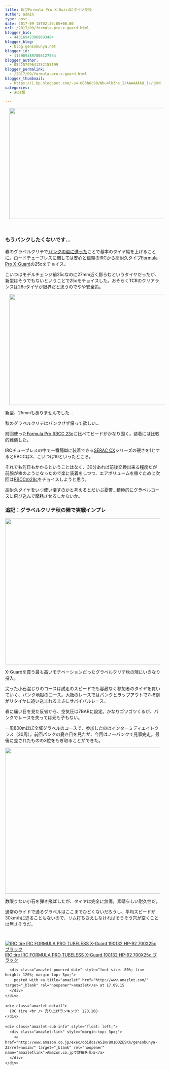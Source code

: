 ```yaml
---
title: 新型Formula Pro X-Guardにタイヤ交換
author: admin
type: post
date: 2017-09-15T02:36:00+00:00
url: /2017/09/formula-pro-x-guard.html
blogger_bid:
  - 443169423969093484
blogger_blog:
  - blog.gensobunya.net
blogger_id:
  - 1159893897005127564
blogger_author:
  - 05415749641252153199
blogger_permalink:
  - /2017/09/formula-pro-x-guard.html
blogger_thumbnail:
  - https://1.bp.blogspot.com/-p4-OG3h6cS0/Wbu4lk3he_I/AAAAAAAB_Is/jXM8CojRLe8FFW5zohbADtUZU941ws_GACKgBGAs/s640/P_20170915_202018.jpg
categories:
  - 未分類

---
```

<div class="separator" style="clear: both; text-align: center;">
  <a style="margin-left: 1em; margin-right: 1em;" href="https://1.bp.blogspot.com/-p4-OG3h6cS0/Wbu4lk3he_I/AAAAAAAB_Is/jXM8CojRLe8FFW5zohbADtUZU941ws_GACKgBGAs/s1600/P_20170915_202018.jpg"><img src="https://blog.gensobunya.net/wp-content/uploads/2017/09/P_20170915_202018.jpg" width="640" height="360" border="0" data-original-height="900" data-original-width="1600" /></a>
</div>

&nbsp;

### もうパンクしたくないです…

春のグラベルクリテで<a href="https://blog.gensobunya.net/2017/05/2017.html" target="_blank" rel="noopener">パンクの嵐に遭った</a>ことで基本のタイヤ幅を上げることに。ロードチューブレスに関しては安心と信頼のIRCから高耐久タイプ<a href="http://amzn.to/2fohzsh" target="_blank" rel="noopener">Formula Pro X-Guard</a>の25cをチョイス。

こいつはモデルチェンジ前25cなのに27mm近く膨らむというタイヤだったが、新型はそうでもないということで25cをチョイスした。おそらくTCRのクリアランスは28cタイヤが限界だと思うのでやや安全策。

<div class="separator" style="clear: both; text-align: center;">
  <a style="margin-left: 1em; margin-right: 1em;" href="https://2.bp.blogspot.com/-G9bIIbHrXVQ/Wbu5aljM5RI/AAAAAAAB_Z8/KQ1a623F_Ho5OJFkHgcbEjrapabiJVUYQCKgBGAs/s1600/P_20170915_202058.jpg"><img src="https://blog.gensobunya.net/wp-content/uploads/2017/09/P_20170915_202058.jpg" width="640" height="360" border="0" data-original-height="900" data-original-width="1600" /></a>
</div>

新型、25mmもありませんでした…
  
秋のグラベルクリテはパンクせず保って欲しい…

前回使った<a href="http://amzn.to/2ycgwTI" target="_blank" rel="noopener">Formula Pro RBCC 23c</a>に比べてビードがかなり固く。装着には比較的難儀した。
  
IRCチューブレスの中で一番簡単に装着できる<a href="http://amzn.to/2ybpjFz" target="_blank" rel="noopener">SERAC CX</a>シリーズの硬さを1とするとRBCCは3、こいつは10といったところ。

それでも何日もかかるということはなく、30分あれば前後交換出来る程度だが前腕が棒のようになったので楽に装着をしつつ、エアボリュームを稼ぐために次回は<a href="http://amzn.to/2ybj057" target="_blank" rel="noopener">RBCCの28c</a>をチョイスしようと思う。

高耐久タイヤをいつ使い潰すのかと考えるとだいぶ憂鬱…積極的にグラベルコースに飛び込んで摩耗させるしかないか。

### 追記：グラベルクリテ秋の陣で実戦インプレ

<img class="size-large wp-image-749" src="https://blog.gensobunya.net/wp-content/uploads/2017/09/P_20170924_145058-1024x576.jpg" alt="" width="840" height="473" srcset="https://blog.gensobunya.net/wp-content/uploads/2017/09/P_20170924_145058-1024x576.jpg 1024w, https://blog.gensobunya.net/wp-content/uploads/2017/09/P_20170924_145058-300x169.jpg 300w, https://blog.gensobunya.net/wp-content/uploads/2017/09/P_20170924_145058-768x432.jpg 768w" sizes="(max-width: 840px) 100vw, 840px" />

X-Guardを買う最も高いモチベーションだったグラベルクリテ秋の陣にいきなり投入。

尖った小石混じりのコースは試走のスピードでも容赦なく参加者のタイヤを貫いていく、パンク地獄のコース。大抵のレースではパンクとラップアウトで7~8割がリタイヤに追い込まれるまさにサバイバルレース。

春に痛い目を見た反省から、空気圧は7BARに設定。かなりゴツゴツくるが、パンクでレースを失っては元も子もない。

一周800mほぼ全域グラベルのコースで、参加したのはインターミディエイトクラス（20周）。前回パンクの憂き目を見たが、今回はノーパンクで見事完走。最後に差されたものの3位をもぎ取ることができた。

<img class="aligncenter size-large wp-image-750" src="https://blog.gensobunya.net/wp-content/uploads/2017/09/P_20170924_122957-1024x576.jpg" alt="" width="840" height="473" srcset="https://blog.gensobunya.net/wp-content/uploads/2017/09/P_20170924_122957-1024x576.jpg 1024w, https://blog.gensobunya.net/wp-content/uploads/2017/09/P_20170924_122957-300x169.jpg 300w, https://blog.gensobunya.net/wp-content/uploads/2017/09/P_20170924_122957-768x432.jpg 768w" sizes="(max-width: 840px) 100vw, 840px" />

数限りない小石を弾き飛ばしたが、タイヤは完全に無傷。素晴らしい耐久性だ。

通常のライドで通るグラベルはここまでひどくないだろうし、平均スピードが30km/hに迫ることもないので、リム打ちさえしなければそうそう穴が空くことは無さそうだ。

&nbsp;

<div class="amazlet-box" style="margin-bottom: 0px;">
  <div class="amazlet-image" style="float: left; margin: 0px 12px 1px 0px;">
    <a href="http://www.amazon.co.jp/exec/obidos/ASIN/B01DOZESKK/gensobunya-22/ref=nosim/" target="_blank" rel="noopener" name="amazletlink"><img style="border: none;" src="https://images-fe.ssl-images-amazon.com/images/I/316-RzfNA0L._SL160_.jpg" alt="IRC tire IRC FORMULA PRO TUBELESS X-Guard 190132 HP-92 700X25c ブラック" /></a>
  </div>
  
  <div class="amazlet-info" style="line-height: 120%; margin-bottom: 10px;">
    <div class="amazlet-name" style="line-height: 120%; margin-bottom: 10px;">
      <a href="http://www.amazon.co.jp/exec/obidos/ASIN/B01DOZESKK/gensobunya-22/ref=nosim/" target="_blank" rel="noopener" name="amazletlink">IRC tire IRC FORMULA PRO TUBELESS X-Guard 190132 HP-92 700X25c ブラック</a></p> 
      
      <div class="amazlet-powered-date" style="font-size: 80%; line-height: 120%; margin-top: 5px;">
        posted with <a title="amazlet" href="http://www.amazlet.com/" target="_blank" rel="noopener">amazlet</a> at 17.09.15
      </div>
    </div>
    
    <div class="amazlet-detail">
      IRC tire <br /> 売り上げランキング: 128,168
    </div>
    
    <div class="amazlet-sub-info" style="float: left;">
      <div class="amazlet-link" style="margin-top: 5px;">
        <a href="http://www.amazon.co.jp/exec/obidos/ASIN/B01DOZESKK/gensobunya-22/ref=nosim/" target="_blank" rel="noopener" name="amazletlink">Amazon.co.jpで詳細を見る</a>
      </div>
    </div>
  </div>
  
  <div class="amazlet-footer" style="clear: left;">
     
  </div>
</div>